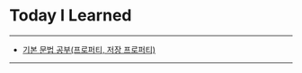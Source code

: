 # Today I Learned

---

- [기본 문법 공부(프로퍼티, 저장 프로퍼티)](https://vincentgeranium.github.io/ios,/swift/2020/03/01/basicSyntax.html)

---
